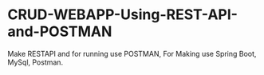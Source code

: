 # CRUD-WEBAPP-Using-REST-API-and-POSTMAN
Make RESTAPI and for running use POSTMAN, For Making use Spring Boot, MySql, Postman.
